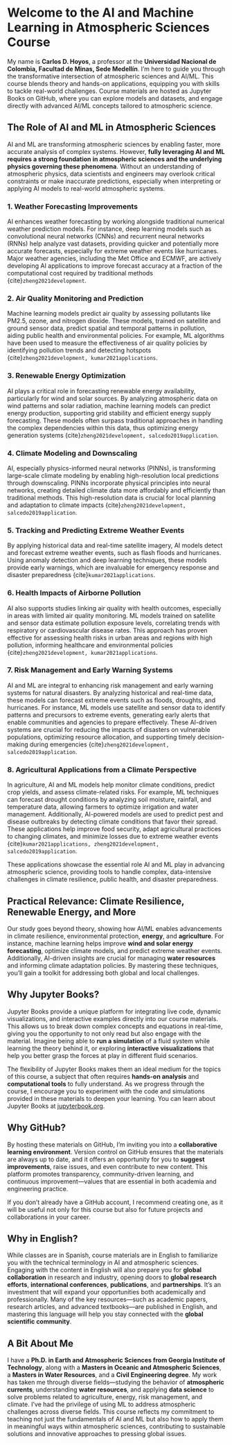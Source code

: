 # Welcome to the AI and Machine Learning in Atmospheric Sciences Course

My name is **Carlos D. Hoyos**, a professor at the **Universidad Nacional de Colombia, Facultad de Minas, Sede Medellín**. I’m here to guide you through the transformative intersection of atmospheric sciences and AI/ML. This course blends theory and hands-on applications, equipping you with skills to tackle real-world  challenges. Course materials are hosted as Jupyter Books on GitHub, where you can explore models and datasets, and engage directly with advanced AI/ML concepts tailored to atmospheric science.

## The Role of AI and ML in Atmospheric Sciences

AI and ML are transforming atmospheric sciences by enabling faster, more accurate analysis of complex systems. However, **fully leveraging AI and ML requires a strong foundation in atmospheric sciences and the underlying physics governing these phenomena**. Without an understanding of atmospheric physics, data scientists and engineers may overlook critical constraints or make inaccurate predictions, especially when interpreting or applying AI models to real-world atmospheric systems.

### 1. Weather Forecasting Improvements
AI enhances weather forecasting by working alongside traditional numerical weather prediction models. For instance, deep learning models such as convolutional neural networks (CNNs) and recurrent neural networks (RNNs) help analyze vast datasets, providing quicker and potentially more accurate forecasts, especially for extreme weather events like hurricanes. Major weather agencies, including the Met Office and ECMWF, are actively developing AI applications to improve forecast accuracy at a fraction of the computational cost required by traditional methods {cite}`zheng2021development`.

### 2. Air Quality Monitoring and Prediction
Machine learning models predict air quality by assessing pollutants like PM2.5, ozone, and nitrogen dioxide. These models, trained on satellite and ground sensor data, predict spatial and temporal patterns in pollution, aiding public health and environmental policies. For example, ML algorithms have been used to measure the effectiveness of air quality policies by identifying pollution trends and detecting hotspots {cite}`zheng2021development, kumar2021applications`.

### 3. Renewable Energy Optimization
AI plays a critical role in forecasting renewable energy availability, particularly for wind and solar sources. By analyzing atmospheric data on wind patterns and solar radiation, machine learning models can predict energy production, supporting grid stability and efficient energy supply forecasting. These models often surpass traditional approaches in handling the complex dependencies within this data, thus optimizing energy generation systems {cite}`zheng2021development, salcedo2019application`.

### 4. Climate Modeling and Downscaling
AI, especially physics-informed neural networks (PINNs), is transforming large-scale climate modeling by enabling high-resolution local predictions through downscaling. PINNs incorporate physical principles into neural networks, creating detailed climate data more affordably and efficiently than traditional methods. This high-resolution data is crucial for local planning and adaptation to climate impacts {cite}`zheng2021development, salcedo2019application`.

### 5. Tracking and Predicting Extreme Weather Events
By applying historical data and real-time satellite imagery, AI models detect and forecast extreme weather events, such as flash floods and hurricanes. Using anomaly detection and deep learning techniques, these models provide early warnings, which are invaluable for emergency response and disaster preparedness {cite}`kumar2021applications`.

### 6. Health Impacts of Airborne Pollution
AI also supports studies linking air quality with health outcomes, especially in areas with limited air quality monitoring. ML models trained on satellite and sensor data estimate pollution exposure levels, correlating trends with respiratory or cardiovascular disease rates. This approach has proven effective for assessing health risks in urban areas and regions with high pollution, informing healthcare and environmental policies {cite}`zheng2021development, kumar2021applications`.

### 7. Risk Management and Early Warning Systems
AI and ML are integral to enhancing risk management and early warning systems for natural disasters. By analyzing historical and real-time data, these models can forecast extreme events such as floods, droughts, and hurricanes. For instance, ML models use satellite and sensor data to identify patterns and precursors to extreme events, generating early alerts that enable communities and agencies to prepare effectively. These AI-driven systems are crucial for reducing the impacts of disasters on vulnerable populations, optimizing resource allocation, and supporting timely decision-making during emergencies {cite}`zheng2021development, salcedo2019application`.

### 8. Agricultural Applications from a Climate Perspective
In agriculture, AI and ML models help monitor climate conditions, predict crop yields, and assess climate-related risks. For example, ML techniques can forecast drought conditions by analyzing soil moisture, rainfall, and temperature data, allowing farmers to optimize irrigation and water management. Additionally, AI-powered models are used to predict pest and disease outbreaks by detecting climate conditions that favor their spread. These applications help improve food security, adapt agricultural practices to changing climates, and minimize losses due to extreme weather events {cite}`kumar2021applications, zheng2021development, salcedo2019application`.

These applications showcase the essential role AI and ML play in advancing atmospheric science, providing tools to handle complex, data-intensive challenges in climate resilience, public health, and disaster preparedness.

## Practical Relevance: Climate Resilience, Renewable Energy, and More

Our study goes beyond theory, showing how AI/ML enables advancements in climate resilience, environmental protection, **energy**, and **agriculture**. For instance, machine learning helps improve **wind and solar energy forecasting**, optimize climate models, and predict extreme weather events. Additionally, AI-driven insights are crucial for managing **water resources** and informing climate adaptation policies. By mastering these techniques, you’ll gain a toolkit for addressing both global and local challenges.


## Why Jupyter Books?

Jupyter Books provide a unique platform for integrating live code, dynamic visualizations, and interactive examples directly into our course materials. This allows us to break down complex concepts and equations in real-time, giving you the opportunity to not only read but also engage with the material. Imagine being able to **run a simulation** of a fluid system while learning the theory behind it, or exploring **interactive visualizations** that help you better grasp the forces at play in different fluid scenarios.

The flexibility of Jupyter Books makes them an ideal medium for the topics of this course, a subject that often requires **hands-on analysis** and **computational tools** to fully understand. As we progress through the course, I encourage you to experiment with the code and simulations provided in these materials to deepen your learning. You can learn about Jupyter Books at [jupyterbook.org](https://jupyterbook.org).


## Why GitHub?

By hosting these materials on GitHub, I’m inviting you into a **collaborative learning environment**. Version control on GitHub ensures that the materials are always up to date, and it offers an opportunity for you to **suggest improvements**, raise issues, and even contribute to new content. This platform promotes transparency, community-driven learning, and continuous improvement—values that are essential in both academia and engineering practice.

If you don’t already have a GitHub account, I recommend creating one, as it will be useful not only for this course but also for future projects and collaborations in your career.

## Why in English?

While classes are in Spanish, course materials are in English to familiarize you with the technical terminology in AI and atmospheric sciences. Engaging with the content in English will also prepare you for **global collaboration** in research and industry, opening doors to  **global research efforts**, **international conferences**, **publications**, and **partnerships**. It’s an investment that will expand your opportunities both academically and professionally. Many of the key resources—such as academic papers, research articles, and advanced textbooks—are published in English, and mastering this language will help you stay connected with the **global scientific community**.

## A Bit About Me

I have a **Ph.D. in Earth and Atmospheric Sciences from Georgia Institute of Technology**, along with a **Masters in Oceanic and Atmospheric Sciences**, a **Masters in Water Resources**, and a **Civil Engineering degree**. My work has taken me through diverse fields—studying the behavior of **atmospheric currents**, understanding **water resources**, and applying **data science** to solve problems related to agriculture, energy, risk management, and climate. I’ve had the privilege of using ML to address atmospheric challenges across diverse fields. This course reflects my commitment to teaching not just the fundamentals of AI and ML but also how to apply them in meaningful ways within atmospheric sciences, contributing to sustainable solutions and innovative approaches to pressing global issues.


```{tableofcontents}
```
